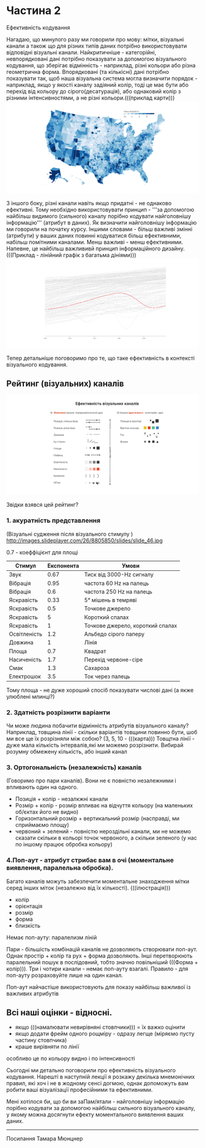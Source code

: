 # Частина 2
Ефективність кодування

Нагадаю, що минулого разу ми говорили про мову: мітки, візуальні канали  а також що для різних типів даних потрібно використовувати відповідні візуальні канали. Найкритичніше - категорійні, невпорядковані дані потрібно показувати за допомогою візуального кодування, що зберігає відмінність - наприклад, різні кольори або різна геометрична форма. Впорядковані (та кількісні) дані потрібно показувати так, щоб наша візуальна система могла визначити порядок - наприклад, якщо у якості каналу задіяний колір, тоді це має бути або перехід від кольору до сірого(десатурація), або однаковий колір з різними інтенсивностями, а не різні кольори.(((приклад карти))) ![](figures/week02/fig_01_16.png)   

З іншого боку, різні канали навіть якщо придатні - не однаково ефективні. Тому необхідно використовувати принцип - '''за допомогою найбільш видимого (сильного) каналу порібно кодувати найголовнішу інформацію''' (атрибут в даних). Як визначити найголовнішу інформацію ми говорили на початку курсу. Іншими словами - більш важливі змінні (атрибути) у ваших даних повинні кодуватися більш ефективними, набільш помітними каналами. Менш важливі - менш ефективними. Напевне, це найбільш важлививй принцип інформаційного дизайну. (((Приклад - лінійний графік з багатьма дініями))) ![](figures/week02/fig_02_01.png) 

Тепер детальніше поговоримо про те, що таке ефективність в контексті візуального кодування.

## Рейтинг (візуальних) каналів
![таблиця з Мюнцнер](figures/week02/fig_02_02.png) 

Звідки взявся цей рейтинг?

### 1. акуратність представлення
(Візуальні судження після візуального стимулу )
http://images.slideplayer.com/26/8805850/slides/slide_46.jpg

0.7 -  коеффіцієнт для площі

Стимул|Експонента|Умови
---|---|---
Звук| 	0.67 | Тиск від 3000-Hz сигналу
Вібрація|0.95| частота 60 Hz на палець
Вібрація|0.6|частота 250 Hz на палець
Яскравість|0.33|5° мішень в темряві
Яскравість|0.5|Точкове джерело
Яскравість|5|Короткий спалах
Яскравість|1|Точкове джерело, короткий спалах
Освітленість|1.2|Альбедо сірого паперу 
Довжина| 1| Лінія
Площа|0.7|Квадрат
Насиченість|1.7|Перехід червоне-сіре
Смак|1.3|Сахароза
Електрошок|3.5|Ток через палець

Тому площа - не дуже хороший спосіб показувати числові дані (а якже улюблені млинці?)

### 2. Здатність розрізнити варіанти
Чи може людина побачити відмінність атрибутів візуального каналу? Наприклад, товщина лінії - скільки варіантів товщини повинно бути, шоб ми все ще їх розрізняли між собою? (3, 5, 10 - (((карта))) Товщтна лінії - дуже мала кількість інтервалів,які ми можемо розрізнити. Вибирай розумну обмежену кількість, або інший канал

### 3. Ортогональність (незалежність) каналів
(Говоримо про пари каналів). Вони не є повністю незалежними і впливають один на одного. 
* Позиція + колір - незалкжні канали
* Розмір + колір - розмір впливає на відчуття кольору (на маленьких об/єктах його не видно)
* Горизонтальний розмір + вертикальний розмір (насправді, ми сприймаємо площу)
* червоний + зелений - повністю нероздільні канали, ми не можемо сказати скільки в кольорі точок червоного, а скільки зеленого (у нас по іншому працює обробка кольору)

### 4.Поп-аут - атрибут стрибає вам в очі (моментальне виявлення, паралельна обробка). 
Багато каналів можуть забезпечити моментальне знаходження мітки серед інших міток (незалежно від їх кількості).
(((ілюстрація)))
* колір
* орієнтація
* розмір
* форма
* близкість

Немає поп-ауту: паралелизм ліній

Пари - більшість комбінацій каналів не дозволяють створювати поп-аут. Однак простір + колір та рух + форма дозволяють. Інші перетворюють паралельний пошук в послідовний, тобто значно повільніший 
(((Форма + колір))). Три і чотири канали - немає поп-ауту взагалі. Правило - для поп-ауту розраховуйте лише на один канал.


Поп-аут найчастіше використовують для показу найбільш важливої із важливих атрибутів 

## Всі наші оцінки - відносні. 
- якщо (((намалювати невирівняні стовпчики))) = їх важко оцінити
- якщо додати фрейм одного рощміру - одразу легще (міряємо пусту частину стовпчика)
- краше вирівняти по лінії

особливо це по кольору видно і по інтенсивності

Сьогодні ми детально поговорили про ефективність візуального кодування. 
Нарешті в наступній лекції я розкажу декілька мнемонічних правил, які хоч і не в жодному сенсі догмою, однак допоможуть вам робити ваші візуалізації професійними та ефективними.

Мені хотілося би, що би ви заПам/ятали - найголовнішу інформацію порібно кодувати за допомогою найбільш сильного візуального каналу, у якому можна досягнути ефекту моментального виявлення ваших даних.    






***

Посилання
Тамара Мюнцнер
